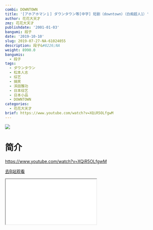 ```yaml
---
combi: DOWNTOWN
title: '[アホアホマン１] ダウンタウン等[中字] 短剧（downtown）（白痴超人1）'
author: 花花大天才
zmz: 花花大天才
publishdate: '2001-01-03'
bangumi: 段子
date: '2019-10-10'
slug: 2019-07-27-NA-61024055
description: 段子&#8226;NA
weight: 8990.0
bangumis:
  - 段子
tags:
  - ダウンタウン
  - 松本人志
  - 综艺
  - 搞笑
  - 滨田雅功
  - 日本综艺
  - 日本小品
  - DOWNTOWN
categories:
  - 花花大天才
brief: https://www.youtube.com/watch?v=XQiR5OLfgwM
---
```

![](https://raw.githubusercontent.com/tcgriffith/owaraisite/master/static/tmpimg/f474d3b041e224c4cd654ac0259747ec90117625.jpg.480.jpg)
# 简介  
https://www.youtube.com/watch?v=XQiR5OLfgwM  

[去B站观看](https://www.bilibili.com/video/av61024055/)
<div class ="resp-container"><iframe class="testiframe" src="//player.bilibili.com/player.html?aid=61024055"", scrolling="no", allowfullscreen="true" > </iframe></div> 
